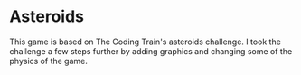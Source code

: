 # Asteroids

This game is based on The Coding Train's asteroids challenge.  I took the challenge a few steps further by adding graphics and changing some of the physics of the game.
